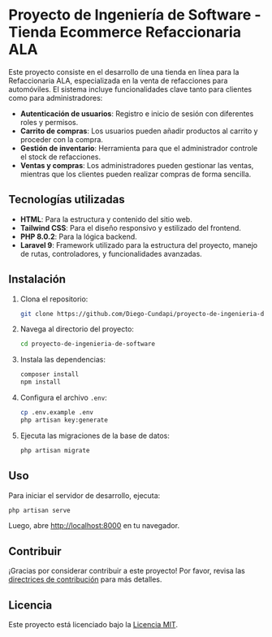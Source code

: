 # Proyecto de Ingeniería de Software - Tienda Ecommerce Refaccionaria ALA

Este proyecto consiste en el desarrollo de una tienda en línea para la Refaccionaria ALA, especializada en la venta de refacciones para automóviles. El sistema incluye funcionalidades clave tanto para clientes como para administradores:

- **Autenticación de usuarios**: Registro e inicio de sesión con diferentes roles y permisos.
- **Carrito de compras**: Los usuarios pueden añadir productos al carrito y proceder con la compra.
- **Gestión de inventario**: Herramienta para que el administrador controle el stock de refacciones.
- **Ventas y compras**: Los administradores pueden gestionar las ventas, mientras que los clientes pueden realizar compras de forma sencilla.

## Tecnologías utilizadas

- **HTML**: Para la estructura y contenido del sitio web.
- **Tailwind CSS**: Para el diseño responsivo y estilizado del frontend.
- **PHP 8.0.2**: Para la lógica backend.
- **Laravel 9**: Framework utilizado para la estructura del proyecto, manejo de rutas, controladores, y funcionalidades avanzadas.

## Instalación

1. Clona el repositorio:
   ```bash
   git clone https://github.com/Diego-Cundapi/proyecto-de-ingenieria-de-software.git
   ```
2. Navega al directorio del proyecto:
   ```bash
   cd proyecto-de-ingenieria-de-software
   ```
3. Instala las dependencias:
   ```bash
   composer install
   npm install
   ```
4. Configura el archivo `.env`:
   ```bash
   cp .env.example .env
   php artisan key:generate
   ```
5. Ejecuta las migraciones de la base de datos:
   ```bash
   php artisan migrate
   ```

## Uso

Para iniciar el servidor de desarrollo, ejecuta:
```bash
php artisan serve
```
Luego, abre [http://localhost:8000](http://localhost:8000) en tu navegador.

## Contribuir

¡Gracias por considerar contribuir a este proyecto! Por favor, revisa las [directrices de contribución](https://laravel.com/docs/contributions) para más detalles.

## Licencia

Este proyecto está licenciado bajo la [Licencia MIT](https://opensource.org/licenses/MIT).
